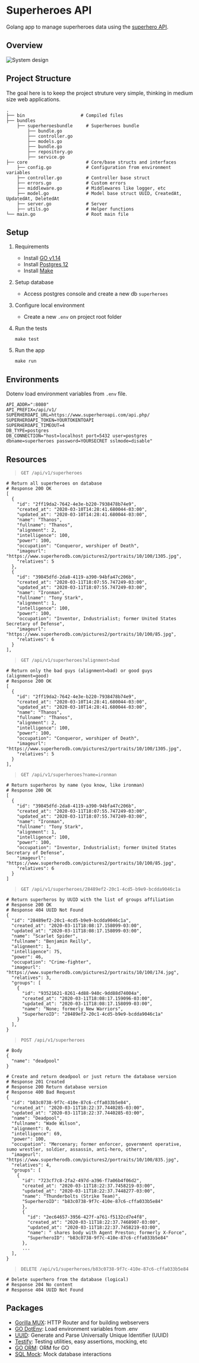 # Superheroes API
Golang app to manage superheroes data using the [superhero API](https://superheroapi.com/).

## Overview

![System design](/system_design.png)


## Project Structure

The goal here is to keep the project struture very simple, thinking in medium size web applications.

```
.
├── bin                     # Compiled files
├── bundles
    ├── superheroesbundle     # Superheroes bundle
        ├── bundle.go
        ├── controller.go
        ├── models.go
        ├── bundle.go
        ├── repository.go
        ├── service.go
├── core                      # Core/base structs and interfaces
    ├── config.go             # Configuration from environment variables
    ├── controller.go         # Controller base struct
    ├── errors.go             # Custom errors
    ├── middleware.go         # Middlewares like logger, etc
    ├── model.go              # Model base struct UUID, CreatedAt, UpdatedAt, DeletedAt
    ├── server.go             # Server
    ├── utils.go              # Helper functions
└── main.go                   # Root main file
```



## Setup

1) Requirements
    - Install [GO v1.14](https://golang.org/dl/)
    - Install [Postgres 12](https://www.postgresql.org/download/)
    - Install [Make](http://gnuwin32.sourceforge.net/packages/make.htm)

2) Setup database
    - Access postgres console and create a new db `superheroes`

3) Configure local environment
    - Create a new `.env` on project root folder

4) Run the tests
    ```
    make test
    ```

5) Run the app
    ```
    make run
    ```

## Environments

Dotenv load environment variables from `.env` file.

```
API_ADDR=":8080"
API_PREFIX=/api/v1/
SUPERHEROAPI_URL=https://www.superheroapi.com/api.php/
SUPERHEROAPI_TOKEN=YOURTOKENTOAPI
SUPERHEROAPI_TIMEOUT=4
DB_TYPE=postgres
DB_CONNECTION="host=localhost port=5432 user=postgres dbname=superheroes password=YOURSECRET sslmode=disable"
```

## Resources




> `GET /api/v1/superheroes`

```
# Return all superheroes on database
# Response 200 OK
[
  {
    "id": "2ff19da2-7642-4e3e-b220-7938478b74e9",
    "created_at": "2020-03-10T14:28:41.680044-03:00",
    "updated_at": "2020-03-10T14:28:41.680044-03:00",
    "name": "Thanos",
    "fullname": "Thanos",
    "alignment": 2,
    "intelligence": 100,
    "power": 100,
    "occupation": "Conqueror, worshiper of Death",
    "imageurl": "https://www.superherodb.com/pictures2/portraits/10/100/1305.jpg",
    "relatives": 5
  },
  {
    "id": "39845dfd-2da8-4119-a390-94bfa47c206b",
    "created_at": "2020-03-11T18:07:55.747249-03:00",
    "updated_at": "2020-03-11T18:07:55.747249-03:00",
    "name": "Ironman",
    "fullname": "Tony Stark",
    "alignment": 1,
    "intelligence": 100,
    "power": 100,
    "occupation": "Inventor, Industrialist; former United States Secretary of Defense",
    "imageurl": "https://www.superherodb.com/pictures2/portraits/10/100/85.jpg",
    "relatives": 6
  }
],
```

> `GET /api/v1/superheroes?alignment=bad`

```
# Return only the bad guys (alignment=bad) or good guys (alignment=good)
# Response 200 OK
[
  {
    "id": "2ff19da2-7642-4e3e-b220-7938478b74e9",
    "created_at": "2020-03-10T14:28:41.680044-03:00",
    "updated_at": "2020-03-10T14:28:41.680044-03:00",
    "name": "Thanos",
    "fullname": "Thanos",
    "alignment": 2,
    "intelligence": 100,
    "power": 100,
    "occupation": "Conqueror, worshiper of Death",
    "imageurl": "https://www.superherodb.com/pictures2/portraits/10/100/1305.jpg",
    "relatives": 5
  }
],
```

> `GET /api/v1/superheroes?name=ironman`

```
# Return superheros by name (you know, like ironman)
# Response 200 OK
[
  {
    "id": "39845dfd-2da8-4119-a390-94bfa47c206b",
    "created_at": "2020-03-11T18:07:55.747249-03:00",
    "updated_at": "2020-03-11T18:07:55.747249-03:00",
    "name": "Ironman",
    "fullname": "Tony Stark",
    "alignment": 1,
    "intelligence": 100,
    "power": 100,
    "occupation": "Inventor, Industrialist; former United States Secretary of Defense",
    "imageurl": "https://www.superherodb.com/pictures2/portraits/10/100/85.jpg",
    "relatives": 6
  }
]
```

> `GET /api/v1/superheroes/28489ef2-20c1-4cd5-b9e9-bcdda9046c1a`

```
# Return superheros by UUID with the list of groups affiliation
# Response 200 OK
# Response 404 UUID Not Found
{
  "id": "28489ef2-20c1-4cd5-b9e9-bcdda9046c1a",
  "created_at": "2020-03-11T18:08:17.158099-03:00",
  "updated_at": "2020-03-11T18:08:17.158099-03:00",
  "name": "Scarlet Spider",
  "fullname": "Benjamin Reilly",
  "alignment": 1,
  "intelligence": 75,
  "power": 46,
  "occupation": "Crime-fighter",
  "imageurl": "https://www.superherodb.com/pictures2/portraits/10/100/174.jpg",
  "relatives": 3,
  "groups": [
    {
      "id": "93521621-8261-4d88-940c-9dd88d74004a",
      "created_at": "2020-03-11T18:08:17.159096-03:00",
      "updated_at": "2020-03-11T18:08:17.158099-03:00",
      "name": "None; formerly New Warriors",
      "SuperheroID": "28489ef2-20c1-4cd5-b9e9-bcdda9046c1a"
    }
  ],
}
```


> `POST /api/v1/superheroes`

```
# Body
{
  "name": "deadpool"
}
```
```
# Create and return deadpool or just return the database version
# Response 201 Created
# Response 200 Return database version
# Response 400 Bad Request
{
  "id": "b83c0738-9f7c-410e-87c6-cffa033b5e84",
  "created_at": "2020-03-11T18:22:37.7440285-03:00",
  "updated_at": "2020-03-11T18:22:37.7440285-03:00",
  "name": "Deadpool",
  "fullname": "Wade Wilson",
  "alignment": 0,
  "intelligence": 69,
  "power": 100,
  "occupation": "Mercenary; former enforcer, government operative, sumo wrestler, soldier, assassin, anti-hero, others",
  "imageurl": "https://www.superherodb.com/pictures2/portraits/10/100/835.jpg",
  "relatives": 4,
  "groups": [
    {
      "id": "723cf7c8-2fa2-497d-a396-f7a06b4f06d2",
      "created_at": "2020-03-11T18:22:37.7458219-03:00",
      "updated_at": "2020-03-11T18:22:37.7448277-03:00",
      "name": "Thunderbolts (Strike Team)",
      "SuperheroID": "b83c0738-9f7c-410e-87c6-cffa033b5e84"
      },
      {
        "id": "2ec64657-3956-427f-a761-f5132cd7e4f8",
        "created_at": "2020-03-11T18:22:37.7468907-03:00",
        "updated_at": "2020-03-11T18:22:37.7458219-03:00",
        "name": " shares body with Agent Preston; formerly X-Force",
        "SuperheroID": "b83c0738-9f7c-410e-87c6-cffa033b5e84"
      },
      ...
  ],
}
```

> `DELETE /api/v1/superheroes/b83c0738-9f7c-410e-87c6-cffa033b5e84`

```
# Delete superhero from the database (logical)
# Response 204 No content
# Response 404 UUID Not Found
```

## Packages

- [Gorilla MUX](github.com/gorilla/mux): HTTP Router and for building webservers
- [GO DotEnv](github.com/joho/godotenv): Load environment variables from .env
- [UUID](github.com/satori/go.uuid): Generate and Parse Universally Unique Identifier (UUID)
- [Testify](github.com/stretchr/testify/assert): Testing utilities, easy assertions, mocking, etc
- [GO ORM](github.com/jinzhu/gorm): ORM for GO
- [SQL Mock](github.com/DATA-DOG/go-sqlmock): Mock database interactions
